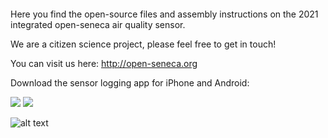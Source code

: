![<img src="https://raw.githubusercontent.com/sh969/Open-Seneca/master/documentation/logo.png">](http://open-seneca.org)

Here you find the open-source files and assembly instructions on the 2021 integrated open-seneca air quality sensor.

We are a citizen science project, please feel free to get in touch!

You can visit us here: http://open-seneca.org

Download the sensor logging app for iPhone and Android:

[<img src="https://raw.githubusercontent.com/sh969/integrated-aq-sensor/master/.images/apple.png">](https://apps.apple.com/gb/app/open-seneca/id1557645819?fbclid=IwAR2OlgHsh-e7t_3RmL6pHDrDfW7VRLy2B10hRCUW2dqcQbhn8BgqbDvHhck)
[<img src="https://raw.githubusercontent.com/sh969/integrated-aq-sensor/master/.images/google.png">](https://play.google.com/store/apps/details?id=com.opensenecasensorapp)

![alt text](https://raw.githubusercontent.com/sh969/integrated-aq-sensor/master/.images/sensor.jpg)

    
